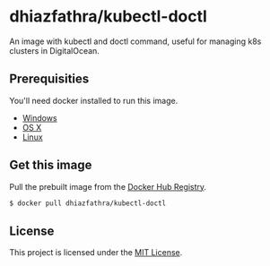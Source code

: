 # dhiazfathra/kubectl-doctl

An image with kubectl and doctl command, useful for managing k8s clusters in DigitalOcean.

## Prerequisities

You'll need docker installed to run this image.

* [Windows](https://docs.docker.com/windows/started)
* [OS X](https://docs.docker.com/mac/started/)
* [Linux](https://docs.docker.com/linux/started/)

## Get this image

Pull the prebuilt image from the [Docker Hub Registry](https://hub.docker.com/r/dhiazfathra/kubectl-doctl).

```bash
$ docker pull dhiazfathra/kubectl-doctl
```

## License

This project is licensed under the [MIT License](LICENSE).

